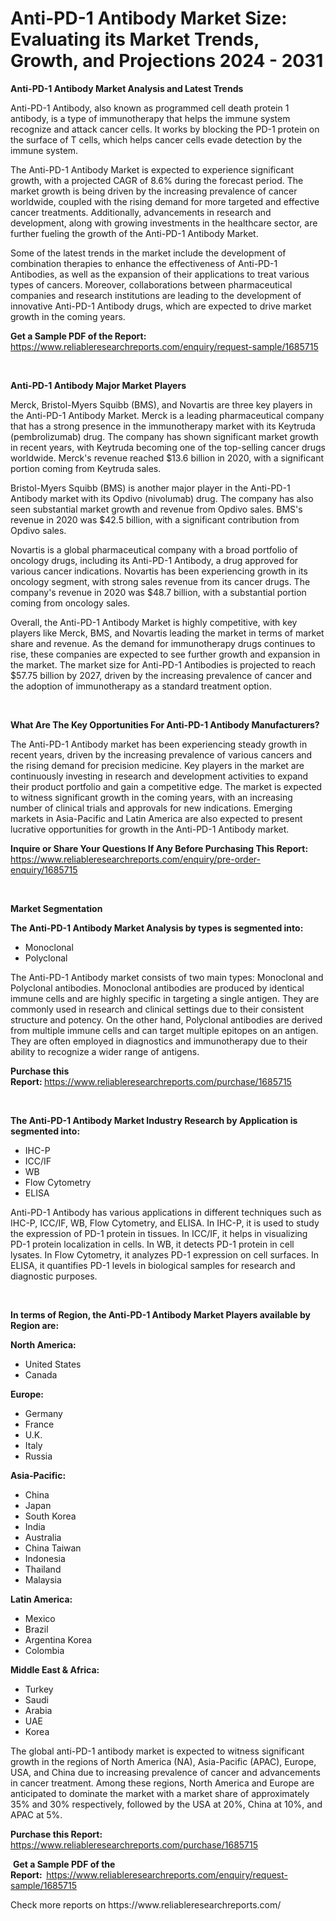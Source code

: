 <p><h1>Anti-PD-1 Antibody Market Size: Evaluating its Market Trends, Growth, and Projections 2024 - 2031</h1></p><p><strong>Anti-PD-1 Antibody Market Analysis and Latest Trends</strong></p>
<p><p>Anti-PD-1 Antibody, also known as programmed cell death protein 1 antibody, is a type of immunotherapy that helps the immune system recognize and attack cancer cells. It works by blocking the PD-1 protein on the surface of T cells, which helps cancer cells evade detection by the immune system.</p><p>The Anti-PD-1 Antibody Market is expected to experience significant growth, with a projected CAGR of 8.6% during the forecast period. The market growth is being driven by the increasing prevalence of cancer worldwide, coupled with the rising demand for more targeted and effective cancer treatments. Additionally, advancements in research and development, along with growing investments in the healthcare sector, are further fueling the growth of the Anti-PD-1 Antibody Market.</p><p>Some of the latest trends in the market include the development of combination therapies to enhance the effectiveness of Anti-PD-1 Antibodies, as well as the expansion of their applications to treat various types of cancers. Moreover, collaborations between pharmaceutical companies and research institutions are leading to the development of innovative Anti-PD-1 Antibody drugs, which are expected to drive market growth in the coming years.</p></p>
<p><strong>Get a Sample PDF of the Report:&nbsp;</strong> <a href="https://www.reliableresearchreports.com/enquiry/request-sample/1685715">https://www.reliableresearchreports.com/enquiry/request-sample/1685715</a></p>
<p>&nbsp;</p>
<p><strong>Anti-PD-1 Antibody Major Market Players</strong></p>
<p><p>Merck, Bristol-Myers Squibb (BMS), and Novartis are three key players in the Anti-PD-1 Antibody Market. Merck is a leading pharmaceutical company that has a strong presence in the immunotherapy market with its Keytruda (pembrolizumab) drug. The company has shown significant market growth in recent years, with Keytruda becoming one of the top-selling cancer drugs worldwide. Merck's revenue reached $13.6 billion in 2020, with a significant portion coming from Keytruda sales.</p><p>Bristol-Myers Squibb (BMS) is another major player in the Anti-PD-1 Antibody market with its Opdivo (nivolumab) drug. The company has also seen substantial market growth and revenue from Opdivo sales. BMS's revenue in 2020 was $42.5 billion, with a significant contribution from Opdivo sales.</p><p>Novartis is a global pharmaceutical company with a broad portfolio of oncology drugs, including its Anti-PD-1 Antibody, a drug approved for various cancer indications. Novartis has been experiencing growth in its oncology segment, with strong sales revenue from its cancer drugs. The company's revenue in 2020 was $48.7 billion, with a substantial portion coming from oncology sales.</p><p>Overall, the Anti-PD-1 Antibody Market is highly competitive, with key players like Merck, BMS, and Novartis leading the market in terms of market share and revenue. As the demand for immunotherapy drugs continues to rise, these companies are expected to see further growth and expansion in the market. The market size for Anti-PD-1 Antibodies is projected to reach $57.75 billion by 2027, driven by the increasing prevalence of cancer and the adoption of immunotherapy as a standard treatment option.</p></p>
<p>&nbsp;</p>
<p><strong>What Are The Key Opportunities For Anti-PD-1 Antibody Manufacturers?</strong></p>
<p><p>The Anti-PD-1 Antibody market has been experiencing steady growth in recent years, driven by the increasing prevalence of various cancers and the rising demand for precision medicine. Key players in the market are continuously investing in research and development activities to expand their product portfolio and gain a competitive edge. The market is expected to witness significant growth in the coming years, with an increasing number of clinical trials and approvals for new indications. Emerging markets in Asia-Pacific and Latin America are also expected to present lucrative opportunities for growth in the Anti-PD-1 Antibody market.</p></p>
<p><strong>Inquire or Share Your Questions If Any Before Purchasing This Report:</strong> <a href="https://www.reliableresearchreports.com/enquiry/pre-order-enquiry/1685715">https://www.reliableresearchreports.com/enquiry/pre-order-enquiry/1685715</a></p>
<p>&nbsp;</p>
<p><strong>Market Segmentation</strong></p>
<p><strong>The Anti-PD-1 Antibody Market Analysis by types is segmented into:</strong></p>
<p><ul><li>Monoclonal</li><li>Polyclonal</li></ul></p>
<p><p>The Anti-PD-1 Antibody market consists of two main types: Monoclonal and Polyclonal antibodies. Monoclonal antibodies are produced by identical immune cells and are highly specific in targeting a single antigen. They are commonly used in research and clinical settings due to their consistent structure and potency. On the other hand, Polyclonal antibodies are derived from multiple immune cells and can target multiple epitopes on an antigen. They are often employed in diagnostics and immunotherapy due to their ability to recognize a wider range of antigens.</p></p>
<p><strong>Purchase this Report:&nbsp;</strong><a href="https://www.reliableresearchreports.com/purchase/1685715">https://www.reliableresearchreports.com/purchase/1685715</a></p>
<p>&nbsp;</p>
<p><strong>The Anti-PD-1 Antibody Market Industry Research by Application is segmented into:</strong></p>
<p><ul><li>IHC-P</li><li>ICC/IF</li><li>WB</li><li>Flow Cytometry</li><li>ELISA</li></ul></p>
<p><p>Anti-PD-1 Antibody has various applications in different techniques such as IHC-P, ICC/IF, WB, Flow Cytometry, and ELISA. In IHC-P, it is used to study the expression of PD-1 protein in tissues. In ICC/IF, it helps in visualizing PD-1 protein localization in cells. In WB, it detects PD-1 protein in cell lysates. In Flow Cytometry, it analyzes PD-1 expression on cell surfaces. In ELISA, it quantifies PD-1 levels in biological samples for research and diagnostic purposes.</p></p>
<p>&nbsp;</p>
<p><strong>In terms of Region, the Anti-PD-1 Antibody Market Players available by Region are:</strong></p>
<p>
    <p> <strong> North America: </strong>
        <ul>
            <li>United States</li>
            <li>Canada</li>
        </ul>
        </p> 
    <p> <strong> Europe: </strong>
        <ul>
            <li>Germany</li>
            <li>France</li>
            <li>U.K.</li>
            <li>Italy</li>
            <li>Russia</li>
        </ul>
        </p> 
    <p> <strong> Asia-Pacific: </strong>
        <ul>
            <li>China</li>
            <li>Japan</li>
            <li>South Korea</li>
            <li>India</li>
            <li>Australia</li>
            <li>China Taiwan</li>
            <li>Indonesia</li>
            <li>Thailand</li>
            <li>Malaysia</li>
        </ul>
        </p> 
    <p> <strong> Latin America: </strong>
        <ul>
            <li>Mexico</li>
            <li>Brazil</li>
            <li>Argentina Korea</li>
            <li>Colombia</li>
        </ul>
        </p> 
    <p> <strong> Middle East & Africa: </strong>
        <ul>
            <li>Turkey</li>
            <li>Saudi</li>
            <li>Arabia</li>
            <li>UAE</li>
            <li>Korea</li>
        </ul>
    </p>
    </p>
<p><p>The global anti-PD-1 antibody market is expected to witness significant growth in the regions of North America (NA), Asia-Pacific (APAC), Europe, USA, and China due to increasing prevalence of cancer and advancements in cancer treatment. Among these regions, North America and Europe are anticipated to dominate the market with a market share of approximately 35% and 30% respectively, followed by the USA at 20%, China at 10%, and APAC at 5%.</p></p>
<p><strong>Purchase this Report: </strong><a href="https://www.reliableresearchreports.com/purchase/1685715">https://www.reliableresearchreports.com/purchase/1685715</a></p>
<p>&nbsp;<strong>Get a Sample PDF of the Report:&nbsp;&nbsp;</strong><a href="https://www.reliableresearchreports.com/enquiry/request-sample/1685715">https://www.reliableresearchreports.com/enquiry/request-sample/1685715</a></p>
<p><strong></strong></p>
<p>Check more reports on https://www.reliableresearchreports.com/</p>